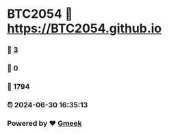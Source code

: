 # BTC2054 :link: https://BTC2054.github.io 
### :page_facing_up: [3](https://BTC2054.github.io/tag.html) 
### :speech_balloon: 0 
### :hibiscus: 1794 
### :alarm_clock: 2024-06-30 16:35:13 
### Powered by :heart: [Gmeek](https://github.com/Meekdai/Gmeek)
